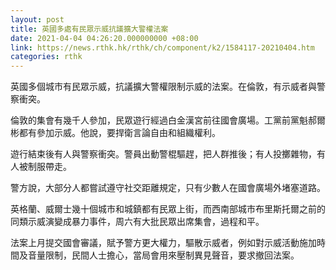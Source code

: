 ```yaml
---
layout: post
title: 英國多處有民眾示威抗議擴大警權法案
date: 2021-04-04 04:26:20.000000000 +08:00
link: https://news.rthk.hk/rthk/ch/component/k2/1584117-20210404.htm
categories: rthk
---
```


英國多個城市有民眾示威，抗議擴大警權限制示威的法案。在倫敦，有示威者與警察衝突。

倫敦的集會有幾千人參加，民眾遊行經過白金漢宮前往國會廣場。工黨前黨魁郝爾彬都有參加示威。他說，要捍衛言論自由和組織權利。

遊行結束後有人與警察衝突。警員出動警棍驅趕，把人群推後；有人投擲雜物，有人被制服帶走。

警方說，大部分人都嘗試遵守社交距離規定，只有少數人在國會廣場外堵塞道路。

英格蘭、威爾士幾十個城市和城鎮都有民眾上街，而西南部城市布里斯托爾之前的同類示威演變成暴力事件，周六有大批民眾出席集會，過程和平。

法案上月提交國會審議，賦予警方更大權力，驅散示威者，例如對示威活動施加時間及音量限制，民間人士擔心，當局會用來壓制異見聲音，要求撤回法案。
